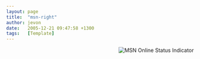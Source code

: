 ```yaml
---
layout: page
title:  "msn-right"
author: jevon
date:   2005-12-21 09:47:58 +1300
tags:   [Template]
---
```


<A HREF="http://www.the-server.net/osi3/message/msn/jevonwright@hotmail.com"><IMG SRC="http://www.the-server.net/osi3/msn/jevonwright@hotmail.com" align="right" border="0" ALT="MSN Online Status Indicator" onerror="this.onerror=null;this.src='http://www.the-server.net/osi3/image/msnunknown.gif';"></A>
